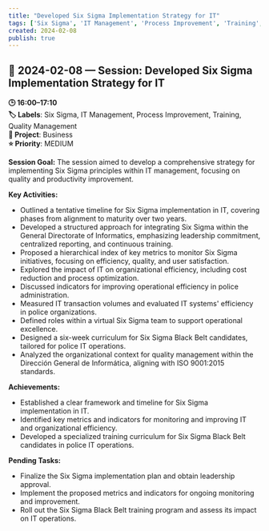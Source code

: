 ```yaml
---
title: "Developed Six Sigma Implementation Strategy for IT"
tags: ['Six Sigma', 'IT Management', 'Process Improvement', 'Training', 'Quality Management']
created: 2024-02-08
publish: true
---
```


## 📅 2024-02-08 — Session: Developed Six Sigma Implementation Strategy for IT

**🕒 16:00–17:10**  
**🏷️ Labels**: Six Sigma, IT Management, Process Improvement, Training, Quality Management  
**📂 Project**: Business  
**⭐ Priority**: MEDIUM  


**Session Goal:**
The session aimed to develop a comprehensive strategy for implementing Six Sigma principles within IT management, focusing on quality and productivity improvement.

**Key Activities:**
- Outlined a tentative timeline for Six Sigma implementation in IT, covering phases from alignment to maturity over two years.
- Developed a structured approach for integrating Six Sigma within the General Directorate of Informatics, emphasizing leadership commitment, centralized reporting, and continuous training.
- Proposed a hierarchical index of key metrics to monitor Six Sigma initiatives, focusing on efficiency, quality, and user satisfaction.
- Explored the impact of IT on organizational efficiency, including cost reduction and process optimization.
- Discussed indicators for improving operational efficiency in police administration.
- Measured IT transaction volumes and evaluated IT systems' efficiency in police organizations.
- Defined roles within a virtual Six Sigma team to support operational excellence.
- Designed a six-week curriculum for Six Sigma Black Belt candidates, tailored for police IT operations.
- Analyzed the organizational context for quality management within the Dirección General de Informática, aligning with ISO 9001:2015 standards.

**Achievements:**
- Established a clear framework and timeline for Six Sigma implementation in IT.
- Identified key metrics and indicators for monitoring and improving IT and organizational efficiency.
- Developed a specialized training curriculum for Six Sigma Black Belt candidates in police IT operations.

**Pending Tasks:**
- Finalize the Six Sigma implementation plan and obtain leadership approval.
- Implement the proposed metrics and indicators for ongoing monitoring and improvement.
- Roll out the Six Sigma Black Belt training program and assess its impact on IT operations.
